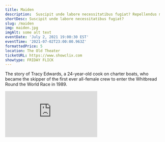 ```yaml
---
title: Maiden
description:  Suscipit unde labore necessitatibus fugiat? Repellendus magnam reprehenderit, repudiandae impedit suscipit pariatur unde reiciendis aperiam dolore aliquam aut eum sapiente molestiae animi praesentium numquam, dolores quisquam exercitationem beatae nulla? Maxime.
shortDesc: Suscipit unde labore necessitatibus fugiat?
slug: /maiden
img: maiden.jpg
imgAlt: some alt text
eventDate: 'July 2, 2021 19:00:30 EST'
eventTime: '2021-07-02T23:00:00.963Z'
formattedPrice: 5
location: The Old Theater
ticketURL: https://www.showclix.com
showtype: FRIDAY FLICK
---
```


The story of Tracy Edwards, a 24-year-old cook on charter boats, who became the skipper of the first ever all-female crew to enter the Whitbread Round the World Race in 1989.


<div class="relative h-0" style="padding-bottom: 56.25%">
  <iframe src="https://www.youtube.com/embed/OMBM10cBhIs?start=40" class="absolute top-0 left-0 w-full h-full" frameborder="0" allow="accelerometer; clipboard-write; encrypted-media; gyroscope;" allowfullscreen></iframe>
</div>
  

